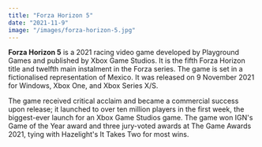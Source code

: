 ```yaml
---
title: "Forza Horizon 5"
date: "2021-11-9"
image: "/images/forza-horizon-5.jpg"
---
```


**Forza Horizon 5** is a 2021 racing video game developed by Playground Games and published by Xbox Game Studios. It is the fifth Forza Horizon title and twelfth main instalment in the Forza series. The game is set in a fictionalised representation of Mexico. It was released on 9 November 2021 for Windows, Xbox One, and Xbox Series X/S.

The game received critical acclaim and became a commercial success upon release; it launched to over ten million players in the first week, the biggest-ever launch for an Xbox Game Studios game. The game won IGN's Game of the Year award and three jury-voted awards at The Game Awards 2021, tying with Hazelight's It Takes Two for most wins.
